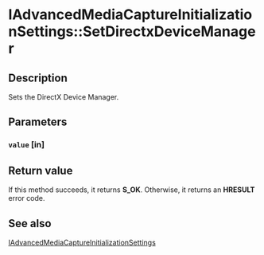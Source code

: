 # IAdvancedMediaCaptureInitializationSettings::SetDirectxDeviceManager

## Description

Sets the DirectX Device Manager.

## Parameters

### `value` [in]

## Return value

If this method succeeds, it returns **S_OK**. Otherwise, it returns an **HRESULT** error code.

## See also

[IAdvancedMediaCaptureInitializationSettings](https://learn.microsoft.com/windows/desktop/api/mfmediacapture/nn-mfmediacapture-iadvancedmediacaptureinitializationsettings)